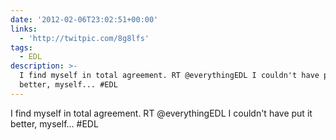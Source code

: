 ```yaml
---
date: '2012-02-06T23:02:51+00:00'
links:
  - 'http://twitpic.com/8g8lfs'
tags:
  - EDL
description: >-
  I find myself in total agreement. RT @everythingEDL I couldn't have put it
  better, myself... #EDL
---
```

I find myself in total agreement. RT @everythingEDL I couldn't have put it better, myself... #EDL 

